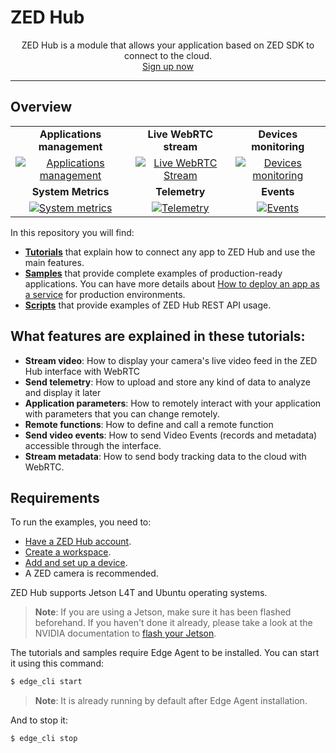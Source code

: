 # ZED Hub

<p align="center">
  ZED Hub is a module that allows your application based on ZED SDK to connect to the cloud.
  <br />
  <a href="https://hub.stereolabs.com">Sign up now</a>
</p>

---

## Overview

<table>
  <tbody>
    <tr>
      <td align="center"><b>Applications management</b></td>
      <td align="center"><b>Live WebRTC stream</b></td>
      <td align="center"><b>Devices monitoring</b></td>
    </tr>
    <tr></tr>
    <tr>
      <td align="center"><a href="https://www.stereolabs.com/docs/cloud/applications/"><img alt="Applications management" src="https://user-images.githubusercontent.com/101094358/231520425-f4634ef2-b3a5-4638-a1d1-7cc9a1afed7f.gif"></a></td>
      <td align="center"><a href="https://www.stereolabs.com/docs/cloud/video/"><img alt="Live WebRTC Stream" src="https://user-images.githubusercontent.com/101094358/231516124-cf1d21d0-be53-4d12-88db-b622cc0f7a5f.gif"></a></td>      
      <td align="center"><a href="https://www.stereolabs.com/docs/cloud/"><img alt="Devices monitoring" src="https://user-images.githubusercontent.com/101094358/231521084-9f226479-3a01-4506-a3c2-78b572087d82.gif"></a></td>       
    </tr>
    <tr></tr>
    <tr>
      <td align="center"><b>System Metrics</b></td>
      <td align="center"><b>Telemetry</b></td>
      <td align="center"><b>Events</b></td>
    </tr>
    <tr>
      <td align="center"><a href="https://www.stereolabs.com/docs/cloud/"><img alt="System metrics" src="https://user-images.githubusercontent.com/101094358/231516885-b9f09aac-6b80-4a4d-9721-25a08e1b0397.gif"></a></td>
        <td align="center"><a href="https://www.stereolabs.com/docs/cloud/telemetry"><img alt="Telemetry" src="https://user-images.githubusercontent.com/101094358/231509333-2a17c7bf-5d4e-47d1-8961-a78d8f280af6.gif"></a></td>
      <td align="center"><a href="https://www.stereolabs.com/docs/cloud/video-events"><img alt="Events" src="https://user-images.githubusercontent.com/101094358/231516332-d62989b9-61b7-4afc-8c31-91010cbd0133.gif"></a></td>
    </tr>
  <tbody>
</table>

In this repository you will find:

- [**Tutorials**](./tutorials/) that explain how to connect any app to ZED Hub and use the main features.
- [**Samples**](./samples/README.md) that provide complete examples of production-ready applications. You can have more details about [How to deploy an app as a service](./deploy_as_a_service.md) for production environments.
- [**Scripts**](./scripts/README.md) that provide examples of ZED Hub REST API usage.

## What features are explained in these tutorials:

- **Stream video**: How to display your camera's live video feed in the ZED Hub interface with WebRTC
- **Send telemetry**: How to upload and store any kind of data to analyze and display it later
- **Application parameters**: How to remotely interact with your application with parameters that you can change remotely.
- **Remote functions**: How to define and call a remote function
- **Send video events**: How to send Video Events (records and metadata) accessible through the interface.
- **Stream metadata**: How to send body tracking data to the cloud with WebRTC.

## Requirements

To run the examples, you need to:

- [Have a ZED Hub account](https://hub.stereolabs.com).
- [Create a workspace](https://www.stereolabs.com/docs/cloud/overview/get-workspace/).
- [Add and set up a device](https://www.stereolabs.com/docs/cloud/overview/setup-device/).
- A ZED camera is recommended.

ZED Hub supports Jetson L4T and Ubuntu operating systems.

> **Note**: If you are using a Jetson, make sure it has been flashed beforehand. If you haven't done it already, please take a look at the NVIDIA documentation to [flash your Jetson](https://docs.nvidia.com/sdk-manager/install-with-sdkm-jetson/index.html).

The tutorials and samples require Edge Agent to be installed. You can start it using this command:

```bash
$ edge_cli start
```

> **Note**: It is already running by default after Edge Agent installation.

And to stop it:

```bash
$ edge_cli stop
```
